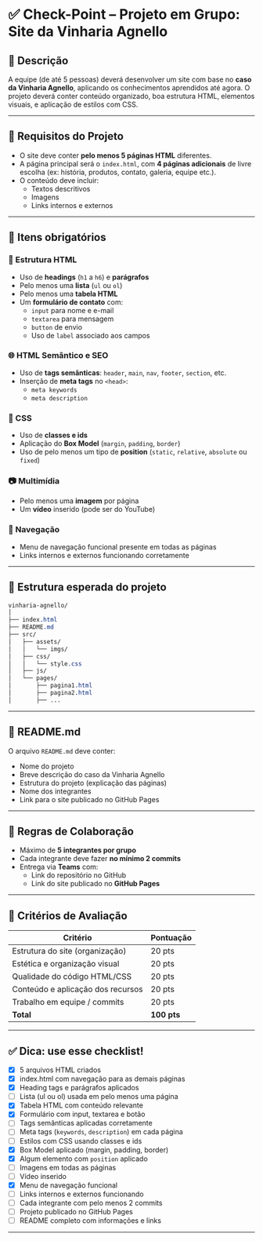 # ✅ Check-Point – Projeto em Grupo: Site da Vinharia Agnello

## 🧠 Descrição

A equipe (de até 5 pessoas) deverá desenvolver um site com base no **caso da Vinharia Agnello**, aplicando os conhecimentos aprendidos até agora. O projeto deverá conter conteúdo organizado, boa estrutura HTML, elementos visuais, e aplicação de estilos com CSS.

---

## 📌 Requisitos do Projeto

-   O site deve conter **pelo menos 5 páginas HTML** diferentes.
-   A página principal será o `index.html`, com **4 páginas adicionais** de livre escolha (ex: história, produtos, contato, galeria, equipe etc.).
-   O conteúdo deve incluir:
    -   Textos descritivos
    -   Imagens
    -   Links internos e externos

---

## 🔧 Itens obrigatórios

### 📄 Estrutura HTML

-   Uso de **headings** (`h1` a `h6`) e **parágrafos**
-   Pelo menos uma **lista** (`ul` ou `ol`)
-   Pelo menos uma **tabela HTML**
-   Um **formulário de contato** com:
    -   `input` para nome e e-mail
    -   `textarea` para mensagem
    -   `button` de envio
    -   Uso de `label` associado aos campos

### 🌐 HTML Semântico e SEO

-   Uso de **tags semânticas**: `header`, `main`, `nav`, `footer`, `section`, etc.
-   Inserção de **meta tags** no `<head>`:
    -   `meta keywords`
    -   `meta description`

### 🎨 CSS

-   Uso de **classes e ids**
-   Aplicação do **Box Model** (`margin`, `padding`, `border`)
-   Uso de pelo menos um tipo de **position** (`static`, `relative`, `absolute` ou `fixed`)

### 📷 Multimídia

-   Pelo menos uma **imagem** por página
-   Um **vídeo** inserido (pode ser do YouTube)

### 🧭 Navegação

-   Menu de navegação funcional presente em todas as páginas
-   Links internos e externos funcionando corretamente

---

## 📁 Estrutura esperada do projeto

```css
vinharia-agnello/
│
├── index.html
├── README.md
├── src/
│   ├── assets/
│   │   └── imgs/
│   ├── css/
│   │   └── style.css
│   ├── js/
│   └── pages/
│       ├── pagina1.html
│       ├── pagina2.html
│       ├── ...
```

---

## 📄 README.md

O arquivo `README.md` deve conter:

-   Nome do projeto
-   Breve descrição do caso da Vinharia Agnello
-   Estrutura do projeto (explicação das páginas)
-   Nome dos integrantes
-   Link para o site publicado no GitHub Pages

---

## 👥 Regras de Colaboração

-   Máximo de **5 integrantes por grupo**
-   Cada integrante deve fazer **no mínimo 2 commits**
-   Entrega via **Teams** com:
    -   Link do repositório no GitHub
    -   Link do site publicado no **GitHub Pages**

---

## 🧪 Critérios de Avaliação

| Critério                          | Pontuação   |
| --------------------------------- | ----------- |
| Estrutura do site (organização)   | 20 pts      |
| Estética e organização visual     | 20 pts      |
| Qualidade do código HTML/CSS      | 20 pts      |
| Conteúdo e aplicação dos recursos | 20 pts      |
| Trabalho em equipe / commits      | 20 pts      |
| **Total**                         | **100 pts** |

---

## ✅ Dica: use esse checklist!

-   [x] 5 arquivos HTML criados
-   [x] index.html com navegação para as demais páginas
-   [x] Heading tags e parágrafos aplicados
-   [ ] Lista (ul ou ol) usada em pelo menos uma página
-   [x] Tabela HTML com conteúdo relevante
-   [x] Formulário com input, textarea e botão
-   [ ] Tags semânticas aplicadas corretamente
-   [ ] Meta tags (`keywords`, `description`) em cada página
-   [ ] Estilos com CSS usando classes e ids
-   [x] Box Model aplicado (margin, padding, border)
-   [x] Algum elemento com `position` aplicado
-   [ ] Imagens em todas as páginas
-   [ ] Vídeo inserido
-   [x] Menu de navegação funcional
-   [ ] Links internos e externos funcionando
-   [ ] Cada integrante com pelo menos 2 commits
-   [ ] Projeto publicado no GitHub Pages
-   [ ] README completo com informações e links

---
